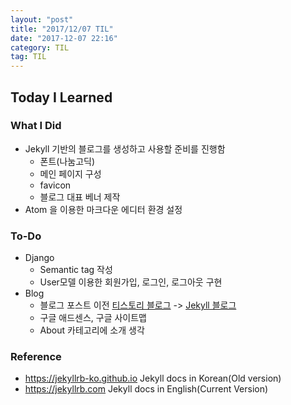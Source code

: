 ```yaml
---
layout: "post"
title: "2017/12/07 TIL"
date: "2017-12-07 22:16"
category: TIL
tag: TIL
---
```


## Today I Learned

### What I Did
* Jekyll 기반의 블로그를 생성하고 사용할 준비를 진행함
  - 폰트(나눔고딕)
  - 메인 페이지 구성
  - favicon
  - 블로그 대표 베너 제작
* Atom 을 이용한 마크다운 에디터 환경 설정

### To-Do
* Django
  - Semantic tag 작성
  - User모델 이용한 회원가입, 로그인, 로그아웃 구현
* Blog
  - 블로그 포스트 이전 [티스토리 블로그](kirade.tistory.com) -> [Jekyll 블로그](kirade.github.io)
  - 구글 애드센스, 구글 사이트맵
  - About 카테고리에 소개 생각

### Reference
* https://jekyllrb-ko.github.io Jekyll docs in Korean(Old version)
* https://jekyllrb.com Jekyll docs in English(Current Version)
